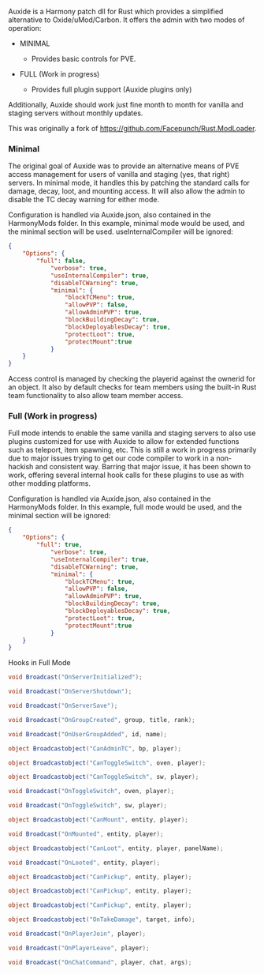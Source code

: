 Auxide is a Harmony patch dll for Rust which provides a simplified alternative to Oxide/uMod/Carbon.  It offers the admin with two modes of operation:

- MINIMAL
  - Provides basic controls for PVE.

- FULL (Work in progress)
  - Provides full plugin support (Auxide plugins only)

Additionally, Auxide should work just fine month to month for vanilla and staging servers without monthly updates.

This was originally a fork of https://github.com/Facepunch/Rust.ModLoader.

### Minimal

The original goal of Auxide was to provide an alternative means of PVE access management for users of vanilla and staging (yes, that right) servers.  In minimal mode, it handles this by patching the standard calls for damage, decay, loot, and mounting access.  It will also allow the admin to disable the TC decay warning for either mode.

Configuration is handled via Auxide.json, also contained in the HarmonyMods folder.  In this example, minimal mode would be used, and the minimal section will be used. useInternalCompiler will be ignored:

```json
{
	"Options": {
		"full": false,
			"verbose": true,
			"useInternalCompiler": true,
			"disableTCWarning": true,
			"minimal": {
				"blockTCMenu": true,
				"allowPVP": false,
				"allowAdminPVP": true,
				"blockBuildingDecay": true,
				"blockDeployablesDecay": true,
				"protectLoot": true,
				"protectMount":true
			}
	}
}
```

Access control is managed by checking the playerid against the ownerid for an object.  It also by default checks for team members using the built-in Rust team functionality to also allow team member access.

### Full (Work in progress)

Full mode intends to enable the same vanilla and staging servers to also use plugins customized for use with Auxide to allow for extended functions such as teleport, item spawning, etc.  This is still a work in progress primarily due to major issues trying to get our code compiler to work in a non-hackish and consistent way.  Barring that major issue, it has been shown to work, offering several internal hook calls for these plugins to use as with other modding platforms.

Configuration is handled via Auxide.json, also contained in the HarmonyMods folder.  In this example, full mode would be used, and the minimal section will be ignored:

```json
{
	"Options": {
		"full": true,
			"verbose": true,
			"useInternalCompiler": true,
			"disableTCWarning": true,
			"minimal": {
				"blockTCMenu": true,
				"allowPVP": false,
				"allowAdminPVP": true,
				"blockBuildingDecay": true,
				"blockDeployablesDecay": true,
				"protectLoot": true,
				"protectMount":true
			}
	}
}
```

Hooks in Full Mode

```cs
void Broadcast("OnServerInitialized");

void Broadcast("OnServerShutdown");

void Broadcast("OnServerSave");

void Broadcast("OnGroupCreated", group, title, rank);

void Broadcast("OnUserGroupAdded", id, name);

object Broadcastobject("CanAdminTC", bp, player);

object Broadcastobject("CanToggleSwitch", oven, player);

object Broadcastobject("CanToggleSwitch", sw, player);

void Broadcast("OnToggleSwitch", oven, player);

void Broadcast("OnToggleSwitch", sw, player);

object Broadcastobject("CanMount", entity, player);

void Broadcast("OnMounted", entity, player);

object Broadcastobject("CanLoot", entity, player, panelName);

void Broadcast("OnLooted", entity, player);

object Broadcastobject("CanPickup", entity, player);

object Broadcastobject("CanPickup", entity, player);

object Broadcastobject("CanPickup", entity, player);

object Broadcastobject("OnTakeDamage", target, info);

void Broadcast("OnPlayerJoin", player);

void Broadcast("OnPlayerLeave", player);

void Broadcast("OnChatCommand", player, chat, args);
```
